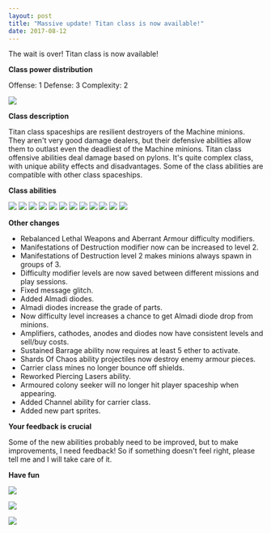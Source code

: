 ```yaml
---
layout: post
title: "Massive update! Titan class is now available!"
date: 2017-08-12
---
```


The wait is over!
Titan class is now available!

**Class power distribution**

Offense: 1
Defense: 3
Complexity: 2

![](https://github.com/Zuurix/Zuurix.github.io/blob/master/images/0.8.4%20update/Titan%20select%202017.08.03.png?raw=true)

**Class description**

Titan class spaceships are resilient destroyers of the Machine minions.
They aren't very good damage dealers, but their defensive abilities allow them to outlast even the deadliest of the Machine minions.
Titan class offensive abilities deal damage based on pylons.
It's quite complex class, with unique ability effects and disadvantages.
Some of the class abilities are compatible with other class spaceships.

**Class abilities**

![](https://github.com/Zuurix/Zuurix.github.io/blob/master/images/0.8.4%20update/spr_desc_11.png?raw=true) ![](https://github.com/Zuurix/Zuurix.github.io/blob/master/images/0.8.4%20update/spr_desc_10.png?raw=true) ![](https://github.com/Zuurix/Zuurix.github.io/blob/master/images/0.8.4%20update/spr_desc_3.png?raw=true) ![](https://github.com/Zuurix/Zuurix.github.io/blob/master/images/0.8.4%20update/spr_desc_5.png?raw=true) ![](https://github.com/Zuurix/Zuurix.github.io/blob/master/images/0.8.4%20update/spr_desc_7.png?raw=true) ![](https://github.com/Zuurix/Zuurix.github.io/blob/master/images/0.8.4%20update/spr_desc_4.png?raw=true) ![](https://github.com/Zuurix/Zuurix.github.io/blob/master/images/0.8.4%20update/spr_desc_6.png?raw=true) ![](https://github.com/Zuurix/Zuurix.github.io/blob/master/images/0.8.4%20update/spr_desc_9.png?raw=true) ![](https://github.com/Zuurix/Zuurix.github.io/blob/master/images/0.8.4%20update/spr_desc_0.png?raw=true) ![](https://github.com/Zuurix/Zuurix.github.io/blob/master/images/0.8.4%20update/spr_desc_8.png?raw=true) ![](https://github.com/Zuurix/Zuurix.github.io/blob/master/images/0.8.4%20update/spr_desc_1.png?raw=true) ![](https://github.com/Zuurix/Zuurix.github.io/blob/master/images/0.8.4%20update/spr_desc_2.png?raw=true)

**Other changes**

* Rebalanced Lethal Weapons and Aberrant Armour difficulty modifiers.
* Manifestations of Destruction modifier now can be increased to level 2.
* Manifestations of Destruction level 2 makes minions always spawn in groups of 3.
* Difficulty modifier levels are now saved between different missions and play sessions.
* Fixed message glitch.
* Added Almadi diodes.
* Almadi diodes increase the grade of parts.
* Now difficulty level increases a chance to get Almadi diode drop from minions.
* Amplifiers, cathodes, anodes and diodes now have consistent levels and sell/buy costs.
* Sustained Barrage ability now requires at least 5 ether to activate.
* Shards Of Chaos ability projectiles now destroy enemy armour pieces.
* Carrier class mines no longer bounce off shields.
* Reworked Piercing Lasers ability.
* Armoured colony seeker will no longer hit player spaceship when appearing.
* Added Channel ability for carrier class.
* Added new part sprites.

**Your feedback is crucial**

Some of the new abilities probably need to be improved, but to make improvements, I need feedback!
So if something doesn't feel right, please tell me and I will take care of it.

**Have fun**

![](https://github.com/Zuurix/Zuurix.github.io/blob/master/images/0.8.4%20update/Guardian%20of%20a%20thousand%20worlds.png?raw=true)

![](https://github.com/Zuurix/Zuurix.github.io/blob/master/images/0.8.4%20update/Fighting%20veteran.png?raw=true)

![](https://github.com/Zuurix/Zuurix.github.io/blob/master/images/0.8.4%20update/Fighting%20tank.png?raw=true)
